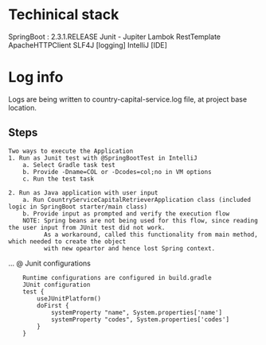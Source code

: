 # Techinical stack

SpringBoot : 2.3.1.RELEASE
Junit - Jupiter
Lambok
RestTemplate
ApacheHTTPClient
SLF4J [logging]
IntelliJ [IDE]

# Log info

Logs are being written to country-capital-service.log file, at project base location.

## Steps
```
Two ways to execute the Application
1. Run as Junit test with @SpringBootTest in IntelliJ
    a. Select Gradle task test
    b. Provide -Dname=COL or -Dcodes=col;no in VM options
    c. Run the test task

2. Run as Java application with user input
    a. Run CountryServiceCapitalRetrieverApplication class (included logic in SpringBoot starter/main class)
    b. Provide input as prompted and verify the execution flow 
    NOTE: Spring beans are not being used for this flow, since reading the user input from JUnit test did not work.   
          As a workaround, called this functionality from main method, which needed to create the object 
          with new opeartor and hence lost Spring context.  
```
...
@ Junit configurations
```
    Runtime configurations are configured in build.gradle
    JUnit configuration
    test {
        useJUnitPlatform()
        doFirst {
            systemProperty "name", System.properties['name']
            systemProperty "codes", System.properties['codes']
        }
    }
```